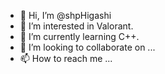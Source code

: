 - 👋 Hi, I’m @shpHigashi
- 👀 I’m interested in Valorant.
- 🌱 I’m currently learning C++.
- 💞️ I’m looking to collaborate on ...
- 📫 How to reach me ...

<!---
shpHigashi/shpHigashi is a ✨ special ✨ repository because its `README.md` (this file) appears on your GitHub profile.
You can click the Preview link to take a look at your changes.
--->

